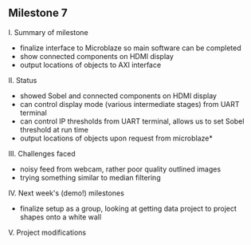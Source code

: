 Milestone 7
-----------

I. Summary of milestone

- finalize interface to Microblaze so main software can be completed
- show connected components on HDMI display
- output locations of objects to AXI interface

II. Status

- showed Sobel and connected components on HDMI display
- can control display mode (various intermediate stages) from UART terminal
- can control IP thresholds from UART terminal, allows us to set Sobel threshold at run time
- output locations of objects upon request from microblaze*

III. Challenges faced

- noisy feed from webcam, rather poor quality outlined images
- trying something similar to median filtering

IV. Next week's (demo!) milestones

- finalize setup as a group, looking at getting data project to project shapes onto a white wall

V. Project modifications

